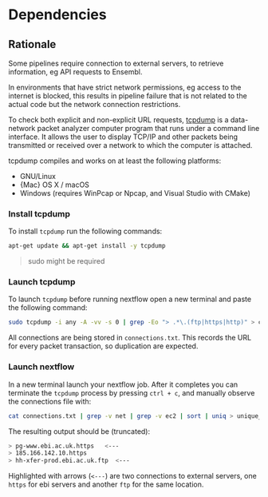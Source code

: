 # Dependencies

## Rationale

Some pipelines require connection to external servers, to retrieve information, eg API requests to Ensembl.

In environments that have strict network permissions, eg access to the internet is blocked, this results in pipeline failure that is not related to the actual code but the network connection restrictions.

To check both explicit and non-explicit URL requests, [tcpdump](https://github.com/the-tcpdump-group/tcpdump) is a data-network packet analyzer computer program that runs under a command line interface. It allows the user to display TCP/IP and other packets being transmitted or received over a network to which the computer is attached.

tcpdump compiles and works on at least the following platforms:

- GNU/Linux
- {Mac} OS X / macOS
- Windows (requires WinPcap or Npcap, and Visual Studio with CMake)

### Install tcpdump

To install `tcpdump` run the following commands:

```bash
apt-get update && apt-get install -y tcpdump
```

> sudo might be required

### Launch tcpdump

To launch `tcpdump` before running nextflow open a new terminal and paste
the following command:

```bash
sudo tcpdump -i any -A -vv -s 0 | grep -Eo "> .*\.(ftp|https|http)" > connections.txt
```

All connections are being stored in `connections.txt`. This records the
URL for every packet transaction, so duplication are expected.

### Launch nextflow

In a new terminal launch your nextflow job. After it completes you can terminate the `tcpdump` process by pressing `ctrl + c`, and manually observe the connections file with:

```bash
cat connections.txt | grep -v net | grep -v ec2 | sort | uniq > unique_connections.txt
```

The resulting output should be (truncated):

```bash
> pg-www.ebi.ac.uk.https   <---
> 185.166.142.10.https
> hh-xfer-prod.ebi.ac.uk.ftp  <---
```

Highlighted with arrows (`<---`) are two connections to external
servers, one `https` for ebi servers and another `ftp` for the same
location.
